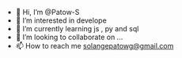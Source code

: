 - 👋 Hi, I’m @Patow-S
- 👀 I’m interested in develope
- 🌱 I’m currently learning js , py and sql
- 💞️ I’m looking to collaborate on ...
- 📫 How to reach me solangepatowg@gmail.com

<!---
Patow-S/Patow-S is a ✨ special ✨ repository because its `README.md` (this file) appears on your GitHub profile.
You can click the Preview link to take a look at your changes.
--->
